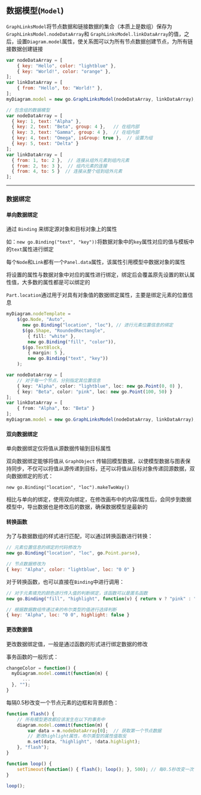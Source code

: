 ## 数据模型(`Model`)

`GraphLinksModel`将节点数据和链接数据的集合（本质上是数组）保存为`GraphLinksModel.nodeDataArray`和 `GraphLinksModel.linkDataArray`的值，之后，设置`Diagram.model`属性，使关系图可以为所有节点数据创建节点，为所有链接数据创建链接

```js
var nodeDataArray = [
    { key: "Hello", color: "lightblue" },
    { key: "World!", color: "orange" },
];
var linkDataArray = [
    { from: "Hello", to: "World!" },
];
myDiagram.model = new go.GraphLinksModel(nodeDataArray, linkDataArray);
```

```js
// 包含组的数据模型
var nodeDataArray = [
  { key: 1, text: "Alpha" },
  { key: 2, text: "Beta", group: 4 },   // 在组内部
  { key: 3, text: "Gamma", group: 4 },  // 在组内部
  { key: 4, text: "Omega", isGroup: true },  // 设置为组
  { key: 5, text: "Delta" }
];
var linkDataArray = [
  { from: 1, to: 2 },  // 连接从组外元素到组内元素
  { from: 2, to: 3 },  // 组内元素的连接
  { from: 4, to: 5 }  // 连接从整个组到组外元素
];
```

***

### 数据绑定

#### 单向数据绑定

通过 `Binding` 来绑定源对象和目标对象上的属性

如：`new go.Binding("text", "key"))`将数据对象中的`key`属性对应的值与模板中的`text`属性进行绑定

每个`Node`和`Link`都有一个`Panel.data`属性，该属性引用模型中数据对象的属性

将设置的属性与数据对象中对应的属性进行绑定，绑定后会覆盖原先设置的默认属性值，大多数的属性都是可以绑定的

`Part.location`通过用于对具有对象值的数据绑定属性，主要是绑定元素的位置信息

```ts
myDiagram.nodeTemplate =
    $(go.Node, "Auto",
      new go.Binding("location", "loc"), // 进行元素位置信息的绑定
      $(go.Shape, "RoundedRectangle",
        { fill: "white" },
        new go.Binding("fill", "color")),
      $(go.TextBlock,
        { margin: 5 },
        new go.Binding("text", "key"))
    );

var nodeDataArray = [
    // 对于每一个节点，分别指定其位置信息
    { key: "Alpha", color: "lightblue", loc: new go.Point(0, 0) },
    { key: "Beta", color: "pink", loc: new go.Point(100, 50) }
];
var linkDataArray = [
    { from: "Alpha", to: "Beta" }
];
myDiagram.model = new go.GraphLinksModel(nodeDataArray, linkDataArray);
```

#### 双向数据绑定

单向数据绑定仅将值从源数据传输到目标属性

双向数据绑定能够将值从 `GraphObject` 传输回模型数据，以使模型数据与图表保持同步，不仅可以将值从源传递到目标，还可以将值从目标对象传递回源数据，双向数据绑定的形式：

`new go.Binding("location", "loc").makeTwoWay()`

相比与单向的绑定，使用双向绑定，在修改画布中的内容/属性后，会同步到数据模型中，导出数据也是修改后的数据，确保数据模型是最新的

#### 转换函数

为了与数据数组的样式进行匹配，可以通过转换函数进行转换：

```js
// 元素位置信息的绑定的代码修改为
new go.Binding("location", "loc", go.Point.parse), 

// 节点数据修改为
{ key: "Alpha", color: "lightblue", loc: "0 0" }    
```

对于转换函数，也可以直接在`Binding`中进行调用：

```js
// 对于元素填充的颜色进行传入值的判断绑定，该函数可以是匿名函数
new go.Binding("fill", "highlight", function(v) { return v ? "pink" : "lightblue"; })

// 根据数据数组传递过来的布尔类型的值进行选择判断
{ key: "Alpha", loc: "0 0", highlight: false }
```

#### 更改数据值

更改数据绑定值，一般是通过函数的形式进行绑定数据的修改

事务函数的一般形式：

```js
changeColor = function() {
  myDiagram.model.commit(function(m) {
      ...
  }, "");
}
```

每隔0.5秒改变一个节点元素的边框和背景颜色：

```js
function flash() {
    // 所有模型更改都应该发生在以下的事务中
    diagram.model.commit(function(m) {
        var data = m.nodeDataArray[0];  // 获取第一个节点数据
        // 更改highlight属性，布尔类型的属性值取反
        m.set(data, "highlight", !data.highlight); 
    }, "flash");
}

function loop() {
    setTimeout(function() { flash(); loop(); }, 500); // 每0.5秒改变一次
}

loop();
```

